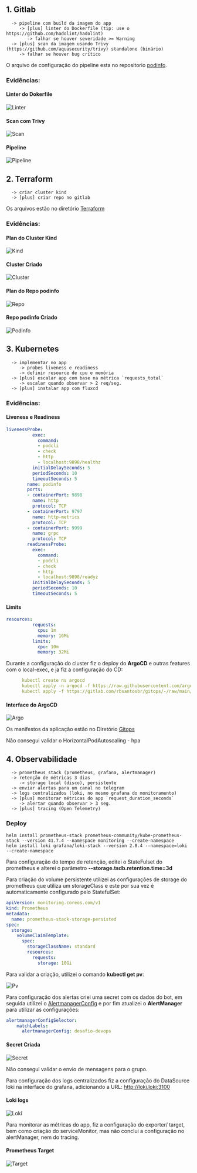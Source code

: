 ## 1. Gitlab

```
  -> pipeline com build da imagem do app
     -> [plus] linter do Dockerfile (tip: use o https://github.com/hadolint/hadolint)
        -> falhar se houver severidade >= Warning
  -> [plus] scan da imagem usando Trivy (https://github.com/aquasecurity/trivy) standalone (binário)
     -> falhar se houver bug crítico
```

O arquivo de configuração do pipeline esta no repositorio [podinfo](podinfo/.gitlab-ci.yml).

### Evidências:

#### Linter do Dokerfile
![Linter](imagens/linter.jpeg)


#### Scan com Trivy
![Scan](imagens/scan.jpeg)

#### Pipeline
![Pipeline](imagens/pipeline.jpeg)



## 2. Terraform

```
  -> criar cluster kind
  -> [plus] criar repo no gitlab
```

Os arquivos estão no diretório [Terraform](terraform/)

### Evidências:

#### Plan do Cluster Kind
![Kind](imagens/cluster_tf_plan.jpeg)

#### Cluster Criado
![Cluster](imagens/cluster.jpeg)

#### Plan do Repo podinfo
![Repo](imagens/podinfo_tf_plan.jpeg)

#### Repo podinfo Criado
![Podinfo](imagens/podinfo_repo.jpeg)



## 3. Kubernetes

```
  -> implementar no app
     -> probes liveness e readiness
     -> definir resource de cpu e memória
  -> [plus] escalar app com base na métrica `requests_total`
     -> escalar quando observar > 2 req/seg.
  -> [plus] instalar app com fluxcd
```


### Evidências:

#### Liveness e Readiness

```yaml
livenessProbe:
          exec:
            command:
            - podcli
            - check
            - http
            - localhost:9898/healthz
          initialDelaySeconds: 5
          periodSeconds: 10
          timeoutSeconds: 5
        name: podinfo
        ports:
        - containerPort: 9898
          name: http
          protocol: TCP
        - containerPort: 9797
          name: http-metrics
          protocol: TCP
        - containerPort: 9999
          name: grpc
          protocol: TCP
        readinessProbe:
          exec:
            command:
            - podcli
            - check
            - http
            - localhost:9898/readyz
          initialDelaySeconds: 5
          periodSeconds: 10
          timeoutSeconds: 5
```

#### Limits
```yaml
resources:
          requests:
            cpu: 1m
            memory: 16Mi
          limits:
            cpu: 10m
            memory: 32Mi
```

Durante a configuração do cluster fiz o deploy do **ArgoCD** e outras features com o local-exec, e ja fiz a configuração do CD:

```yaml
      kubectl create ns argocd
      kubectl apply -n argocd -f https://raw.githubusercontent.com/argoproj/argo-cd/v2.4.16/manifests install.
      kubectl apply -f https://gitlab.com/rbsantosbr/gitops/-/raw/main/application.yaml
```

#### Interface do ArgoCD

![Argo](imagens/gitops.jpeg)


Os manifestos da aplicação estão no Diretório [Gitops](gitops/)

Não consegui validar o HorizontalPodAutoscaling - hpa


## 4. Observabilidade

```
  -> prometheus stack (prometheus, grafana, alertmanager)
  -> retenção de métricas 3 dias
     -> storage local (disco), persistente
  -> enviar alertas para um canal no telegram
  -> logs centralizados (loki, no mesmo grafana do monitoramento)
  -> [plus] monitorar métricas do app `request_duration_seconds`
     -> alertar quando observar > 3 seg.
  -> [plus] tracing (Open Telemetry)
```
### Deploy
```
helm install prometheus-stack prometheus-community/kube-prometheus-stack --version 41.7.4 --namespace monitoring --create-namespace
helm install loki grafana/loki-stack --version 2.8.4 --namespace=loki --create-namespace
```

Para configuração do tempo de retenção, editei o StateFulset do prometheus e alterei o parâmetro **--storage.tsdb.retention.time=3d**

Para criação do volume persistente utilizei as configurações de storage do prometheus que utiliza um storageClass e este por sua vez é automaticamente configurado pelo StatefulSet:

```yaml
apiVersion: monitoring.coreos.com/v1
kind: Prometheus
metadata:
  name: prometheus-stack-storage-persisted
spec:
  storage:
    volumeClaimTemplate:
      spec:
        storageClassName: standard
        resources:
          requests:
            storage: 10Gi
```

Para validar a criação, utilizei o comando **kubectl get pv**:

![Pv](imagens/pv.jpeg)


Para configuração dos alertas criei uma secret com os dados do bot, em seguida  utilizei o [AlertmanagerConfig](observabilidade/alertManagerConfig.yaml) e por fim atualizei o **AlertManager** para utilizar as configurações:

```yaml
alertmanagerConfigSelector:
    matchLabels:
      alertmanagerConfig: desafio-devops
```

#### Secret Criada
![Secret](imagens/secret.jpeg)

Não consegui validar o envio de mensagens para o grupo.

Para configuração dos logs centralizados fiz a configuração do DataSource loki na interface do grafana, adicionando a URL: http://loki.loki:3100

#### Loki logs
![Loki](imagens/loki.jpeg)

Para monitorar as métricas do app, fiz a configuração do exporter/ target, bem como criação do serviceMonitor, mas não conclui a configuração no alertManager, nem do tracing.

#### Prometheus Target
![Target](imagens/target.jpeg)

